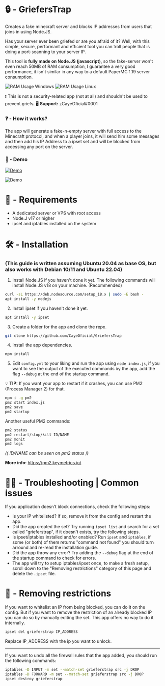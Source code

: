 # 🔒 - GriefersTrap

Creates a fake minecraft server and blocks IP addresses from users that joins in using Node.JS.

Has your server ever been griefed or are you afraid of it? Well, with this simple, secure, performant and efficient tool you can troll people that is doing a port-scanning to your server IP.

This tool is **fully made on Node.JS (javascript)**, so the fake-server won't even reach 50MB of RAM consumption, I guarantee a very good performance, it isn't similar in any way to a default PaperMC 1.19 server consumption.

![RAM Usage Windows](https://images-ext-2.discordapp.net/external/Wm-zD7acWx5xJpwMvuim2FZBvTA9AVTmVZ_r5R64yww/https/cdn.cayeoficial.com/image//Taskmgr_VhIFnSpe53.png)
![RAM Usage Linux](https://images-ext-2.discordapp.net/external/K0NYfenGFPD2FXx8Be_0XkNFGabrkB67K_n8gZlWyK0/https/cdn.cayeoficial.com/image//Termius_UhoZYXdYoB.png)

❗ This is not a security-related app (not at all) and shouldn't be used to prevent griefs.
🖥 **Support:** zCayeOficial#0001

### ❓ - How it works?

The app will generate a fake-n-empty server with full access to the Minecraft protocol, and when a player joins, it will send him some messages and then add his IP Address to a ipset set and will be blocked from accessing any port on the server.

### 📸 - Demo

[![Demo](https://img.youtube.com/vi/b-CgRFdxeus/0.jpg)](https://www.youtube.com/watch?v=b-CgRFdxeus)

![Demo](https://images-ext-2.discordapp.net/external/XMSVZqVHaFV3kwlYNyACpz-Pkljvldzj9rkhqYIofZk/https/cdn.cayeoficial.com/image/Discord_CXekF8LOhd.png)

# 🔨 - Requirements
- A dedicated server or VPS with root access
- Node.J v17 or higher
- ipset and iptables installed on the system

# 🛠 - Installation
### (This guide is written assuming Ubuntu 20.04 as base OS, but also works with Debian 10/11 and Ubuntu 22.04)
1. Install Node.JS if you haven't done it yet. The following commands will install Node.JS v18 on your machine. (Recommended)
```bash
curl -sL https://deb.nodesource.com/setup_18.x | sudo -E bash -
apt install -y nodejs
```
2. Install ipset if you haven't done it yet.
```bash
apt install -y ipset
```
3. Create a folder for the app and clone the repo.
```bash
git clone https://github.com/CayeOficial/GriefersTrap
```
4. Install the app dependencies.
```bash
npm install
```
5. Edit `config.yml` to your liking and run the app using `node index.js`, if you want to see the output of the executed commands by the app, add the flag `--debug` at the end of the startup command.

💡 **TIP:** If you want your app to restart if it crashes, you can use PM2 (Process Manager 2) for that.
```bash
npm i -g pm2
pm2 start index.js
pm2 save
pm2 startup
```
Another useful PM2 commands:
```bash
pm2 status
pm2 restart/stop/kill ID/NAME
pm2 monit
pm2 logs
```
_(( ID/NAME can be seen on pm2 status ))_

**More info:** https://pm2.keymetrics.io/

# 👨‍💻 - Troubleshooting | Common issues

If you application doesn't block connections, check the following steps:
- Is your IP whitelisted? If so, remove it from the config and restart the app.
- Did the app created the set? Try running `ipset list` and search for a set called "grieferstrap", if it doesn't exists, try the following steps.
- Is ipset/iptables installed and/or enabled? Run `ipset` and `iptables`, if some (or both) of them returns "command not found" you should turn arround and re-read the installation guide.
- Did the app throw any error? Try adding the `--debug` flag at the end of the startup command to check for errors.
- The app will try to setup iptables/ipset once, to make a fresh setup, scroll down to the "Removing restrictions" category of this page and delete the `.ipset` file.

# 🔐 - Removing restrictions

If you want to whitelist an IP from being blocked, you can do it on the config. But if you want to remove the restriction of an already blocked IP you can do so by manually editing the set. This app offers no way to do it internally.

```bash
ipset del grieferstrap IP_ADDRESS
```
Replace IP_ADDRESS with the ip you want to unlock.

---
If you want to undo all the firewall rules that the app added, you should run the following commands:
```bash
iptables -D INPUT -m set --match-set grieferstrap src -j DROP
iptables -D FORWARD -m set --match-set grieferstrap src -j DROP
ipset destroy grieferstrap
```
